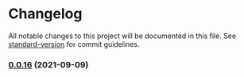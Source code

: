 # Changelog

All notable changes to this project will be documented in this file. See [standard-version](https://github.com/conventional-changelog/standard-version) for commit guidelines.

### [0.0.16](https://github.com/nan1010082085/cqi/compare/v0.0.15...v0.0.16) (2021-09-09)

